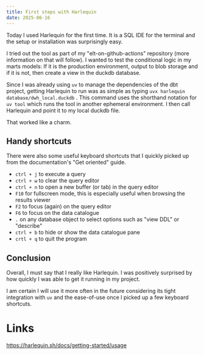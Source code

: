 ```yaml
---
title: First steps with Harlequin
date: 2025-06-16
---
```


 Today I used Harlequin for the first time. It is a SQL IDE for the terminal and the setup or installation was surprisingly easy.

 I tried out the tool as part of my "elt-on-github-actions" repository (more information on that will follow). I wanted to test the conditional logic in my marts models: If it is the production environment, output to blob storage and if it is not, then create a view in the duckdb database.

 Since I was already using `uv` to manage the dependencies of the dbt project, getting Harlequin to run was as simple as typing `uvx harlequin database/dwh_local.duckdb` . This command uses the shorthand notation for `uv tool` which runs the tool in another ephemeral environment. I then call Harlequin and point it to my local duckdb file.

 That worked like a charm.

 ## Handy shortcuts
 There were also some useful keyboard shortcuts that I quickly picked up from the documentation's "Get oriented" guide.

 - `ctrl + j` to execute a query
 - `ctrl + w` to clear the query editor
 - `ctrl + n` to open a new buffer (or tab) in the query editor
 - `F10` for fullscreen mode, this is especially useful when browsing the results viewer
 - `F2` to focus (again) on the query editor
 - `F6` to focus on the data catalogue
 - `.` on any database object to select options such as "view DDL" or "describe"
 - `ctrl + b` to hide or show the data catalogue pane
 - `crtl + q` to quit the program

 ## Conclusion
 Overall, I must say that I really like Harlequin. I was positively surprised by how quickly I was able to get it running in my project. 

 I am certain I will use it more often in the future considering its tight integration with `uv` and the ease-of-use once I picked up a few keyboard shortcuts.


 # Links
 https://harlequin.sh/docs/getting-started/usage
